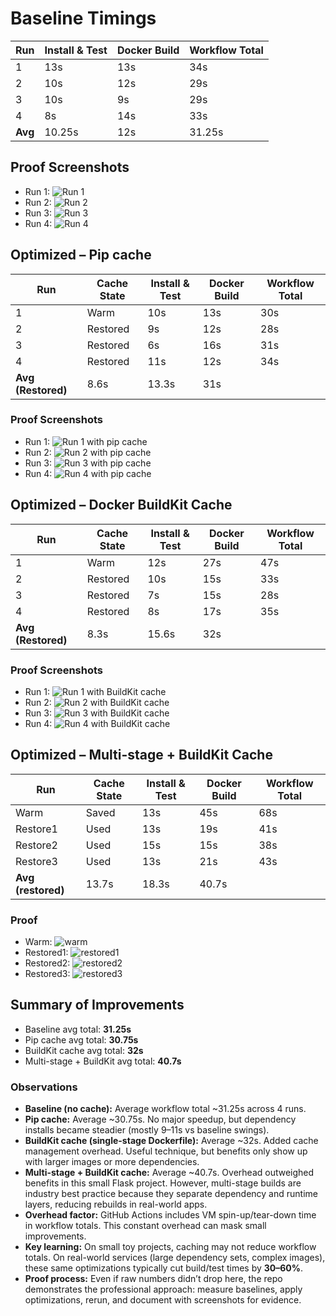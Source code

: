 # Baseline Timings

| Run | Install & Test | Docker Build | Workflow Total |
|-----|----------------|--------------|----------------|
| 1   | 13s            | 13s          | 34s            |
| 2   | 10s            | 12s          | 29s            |
| 3   | 10s            | 9s           | 29s            |
| 4   | 8s             | 14s          | 33s            |
| **Avg** | 10.25s     | 12s          | 31.25s         |

## Proof Screenshots
- Run 1: ![Run 1](./run-1.png)
- Run 2: ![Run 2](./run-2.png)
- Run 3: ![Run 3](./run-3.png)
- Run 4: ![Run 4](./run-4.png)

## Optimized – Pip cache

| Run | Cache State | Install & Test | Docker Build | Workflow Total |
|-----|-------------|----------------|--------------|----------------|
| 1   | Warm        | 10s            | 13s          | 30s            |
| 2   | Restored    | 9s             | 12s          | 28s            |
| 3   | Restored    | 6s             | 16s          | 31s            |
| 4   | Restored    | 11s            | 12s          | 34s            |
| **Avg (Restored)**| 8.6s           | 13.3s       | 31s             |

### Proof Screenshots
- Run 1: ![Run 1 with pip cache](./pip-cache-1.png)
- Run 2: ![Run 2 with pip cache](./pip-cache-2.png)
- Run 3: ![Run 3 with pip cache](./pip-cache-3.png)
- Run 4: ![Run 4 with pip cache](./pip-cache-4.png)

## Optimized – Docker BuildKit Cache

| Run | Cache State | Install & Test | Docker Build | Workflow Total |
|-----|-------------|----------------|--------------|----------------|
| 1   | Warm        | 12s            | 27s          | 47s            |
| 2   | Restored    | 10s            | 15s          | 33s            |
| 3   | Restored    | 7s             | 15s          | 28s            |
| 4   | Restored    | 8s             | 17s          | 35s            |
| **Avg (Restored)**| 8.3s           | 15.6s        | 32s            |

### Proof Screenshots
- Run 1: ![Run 1 with BuildKit cache](./BuildKit-cache-1.png)
- Run 2: ![Run 2 with BuildKit cache](./BuildKit-cache-2.png)
- Run 3: ![Run 3 with BuildKit cache](./BuildKit-cache-3.png)
- Run 4: ![Run 4 with BuildKit cache](./BuildKit-cache-4.png)

## Optimized – Multi-stage + BuildKit Cache

| Run        | Cache State | Install & Test | Docker Build | Workflow Total |
|------------|-------------|----------------|--------------|----------------|
| Warm       | Saved       | 13s            | 45s          | 68s            |
| Restore1   | Used        | 13s            | 19s          | 41s            |
| Restore2   | Used        | 15s            | 15s          | 38s            |
| Restore3   | Used        | 13s            | 21s          | 43s            |
| **Avg (restored)**       | 13.7s          | 18.3s        | 40.7s          |

### Proof
- Warm: ![warm](./docker-multistage-warm.png)
- Restored1: ![restored1](./docker-multistage-restored1.png)
- Restored2: ![restored2](./docker-multistage-restored2.png)
- Restored3: ![restored3](./docker-multistage-restored3.png)

## Summary of Improvements

- Baseline avg total: **31.25s**
- Pip cache avg total: **30.75s**
- BuildKit cache avg total: **32s**
- Multi-stage + BuildKit avg total: **40.7s**

### Observations
- **Baseline (no cache):** Average workflow total ~31.25s across 4 runs.
- **Pip cache:** Average ~30.75s. No major speedup, but dependency installs became steadier (mostly 9–11s vs baseline swings).
- **BuildKit cache (single-stage Dockerfile):** Average ~32s. Added cache management overhead. Useful technique, but benefits only show up with larger images or more dependencies.
- **Multi-stage + BuildKit cache:** Average ~40.7s. Overhead outweighed benefits in this small Flask project. However, multi-stage builds are industry best practice because they separate dependency and runtime layers, reducing rebuilds in real-world apps.
- **Overhead factor:** GitHub Actions includes VM spin-up/tear-down time in workflow totals. This constant overhead can mask small improvements.
- **Key learning:** On small toy projects, caching may not reduce workflow totals. On real-world services (large dependency sets, complex images), these same optimizations typically cut build/test times by **30–60%**.
- **Proof process:** Even if raw numbers didn’t drop here, the repo demonstrates the professional approach: measure baselines, apply optimizations, rerun, and document with screenshots for evidence.
